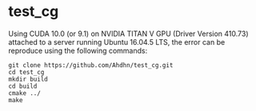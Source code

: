 # test_cg

Using CUDA 10.0 (or 9.1) on NVIDIA TITAN V GPU (Driver Version 410.73) attached to a server running Ubuntu 16.04.5 LTS, the error can be reproduce using the following commands: 

```
git clone https://github.com/Ahdhn/test_cg.git
cd test_cg
mkdir build
cd build
cmake ../ 
make
```
